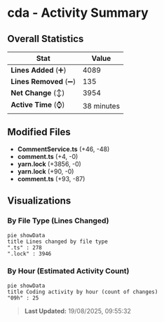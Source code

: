 # cda - Activity Summary 

## Overall Statistics

| Stat                   | Value                                                             |
| ---------------------- | ----------------------------------------------------------------- |
| **Lines Added** (➕)   | 4089                                          |
| **Lines Removed** (➖) | 135                                        |
| **Net Change** (↕)    | 3954                |
| **Active Time** (⌚)   | 38 minutes |


## Modified Files
- **CommentService.ts** (+46, -48)
- **comment.ts** (+4, -0)
- **yarn.lock** (+3856, -0)
- **yarn.lock** (+90, -0)
- **comment.ts** (+93, -87)

## Visualizations

### By File Type (Lines Changed)

```mermaid
pie showData
title Lines changed by file type
".ts" : 278
".lock" : 3946
```

### By Hour (Estimated Activity Count)

```mermaid
pie showData
title Coding activity by hour (count of changes)
"09h" : 25
```


> **Last Updated:** 19/08/2025, 09:55:32